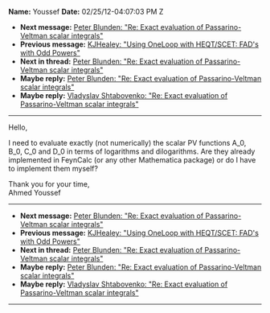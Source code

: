 **Name:** Youssef
**Date:** 02/25/12-04:07:03 PM Z

  - **Next message:** [Peter Blunden: "Re: Exact evaluation of
    Passarino-Veltman scalar integrals"](0696.html)
  - **Previous message:** [KJHealey: "Using OneLoop with HEQT/SCET:
    FAD's with Odd Powers"](0694.html)
  - **Next in thread:** [Peter Blunden: "Re: Exact evaluation of
    Passarino-Veltman scalar integrals"](0696.html)
  - **Maybe reply:** [Peter Blunden: "Re: Exact evaluation of
    Passarino-Veltman scalar integrals"](0696.html)
  - **Maybe reply:** [Vladyslav Shtabovenko: "Re: Exact evaluation of
    Passarino-Veltman scalar integrals"](0873.html)

-----

Hello,  

I need to evaluate exactly (not numerically) the scalar PV functions
A\_0, B\_0, C\_0 and D\_0 in terms of logarithms and dilogarithms. Are
they already implemented in FeynCalc (or any other Mathematica package)
or do I have to implement them myself?  

Thank you for your time,  
Ahmed Youssef  

-----

  - **Next message:** [Peter Blunden: "Re: Exact evaluation of
    Passarino-Veltman scalar integrals"](0696.html)
  - **Previous message:** [KJHealey: "Using OneLoop with HEQT/SCET:
    FAD's with Odd Powers"](0694.html)
  - **Next in thread:** [Peter Blunden: "Re: Exact evaluation of
    Passarino-Veltman scalar integrals"](0696.html)
  - **Maybe reply:** [Peter Blunden: "Re: Exact evaluation of
    Passarino-Veltman scalar integrals"](0696.html)
  - **Maybe reply:** [Vladyslav Shtabovenko: "Re: Exact evaluation of
    Passarino-Veltman scalar integrals"](0873.html)

-----

